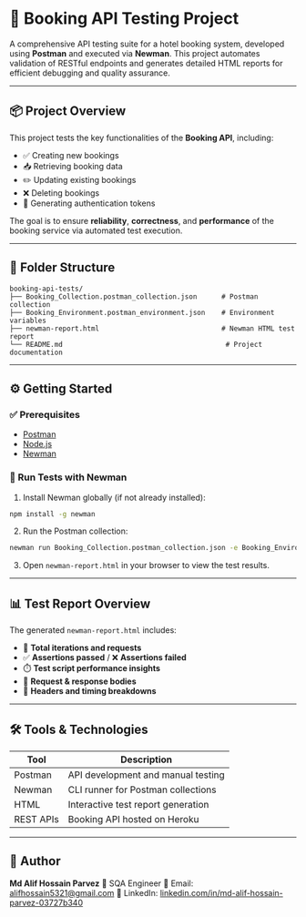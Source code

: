 # 🧪 Booking API Testing Project

A comprehensive API testing suite for a hotel booking system, developed using **Postman** and executed via **Newman**. This project automates validation of RESTful endpoints and generates detailed HTML reports for efficient debugging and quality assurance.

---

## 📦 Project Overview

This project tests the key functionalities of the **Booking API**, including:

* ✅ Creating new bookings
* 📥 Retrieving booking data
* ✏️ Updating existing bookings
* ❌ Deleting bookings
* 🔐 Generating authentication tokens

The goal is to ensure **reliability**, **correctness**, and **performance** of the booking service via automated test execution.

---

## 📁 Folder Structure

```
booking-api-tests/
├── Booking_Collection.postman_collection.json      # Postman collection
├── Booking_Environment.postman_environment.json    # Environment variables
├── newman-report.html                              # Newman HTML test report
└── README.md                                        # Project documentation
```

---

## ⚙️ Getting Started

### ✅ Prerequisites

* [Postman](https://www.postman.com/downloads/)
* [Node.js](https://nodejs.org/)
* [Newman](https://www.npmjs.com/package/newman)

### 🧪 Run Tests with Newman

1. Install Newman globally (if not already installed):

```bash
npm install -g newman
```

2. Run the Postman collection:

```bash
newman run Booking_Collection.postman_collection.json -e Booking_Environment.postman_environment.json -r html --reporter-html-export newman-report.html
```

3. Open `newman-report.html` in your browser to view the test results.

---

## 📊 Test Report Overview

The generated `newman-report.html` includes:

* 🔁 **Total iterations and requests**
* ✅ **Assertions passed** / ❌ **Assertions failed**
* ⏱️ **Test script performance insights**
* 📨 **Request & response bodies**
* 🧾 **Headers and timing breakdowns**

---

## 🛠️ Tools & Technologies

| Tool      | Description                        |
| --------- | ---------------------------------- |
| Postman   | API development and manual testing |
| Newman    | CLI runner for Postman collections |
| HTML      | Interactive test report generation |
| REST APIs | Booking API hosted on Heroku       |

---

## 👤 Author

**Md Alif Hossain Parvez**
🧪 SQA Engineer
📧 Email: [alifhossain5321@gmail.com](mailto:alifhossain5321@gmail.com)
🔗 LinkedIn: [linkedin.com/in/md-alif-hossain-parvez-03727b340](https://linkedin.com/in/md-alif-hossain-parvez-03727b340)

